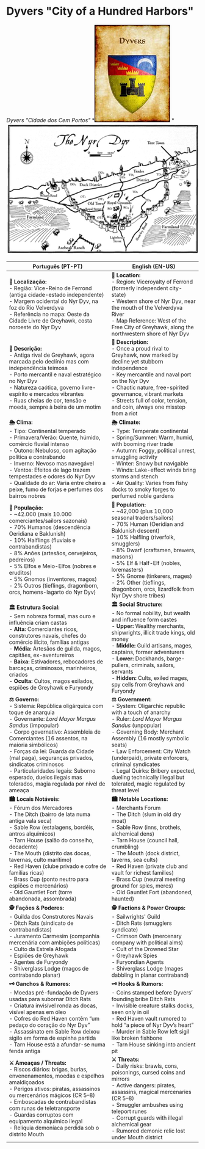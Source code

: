 # Dyvers "City of a Hundred Harbors"
*Dyvers "Cidade dos Cem Portos"*
*![Dyvers|150](coat_of_arms_dyvers.jpeg)
*![Dyvers|400](dyvers.jpg)



| **Português (PT-PT)** | **English (EN-US)** |
| --- | --- |
| **📍 Localização:**<br> - Região: Vice-Reino de Ferrond (antiga cidade-estado independente)<br> - Margem ocidental do Nyr Dyv, na foz do Rio Velverdyva<br> - Referência no mapa: Oeste da Cidade Livre de Greyhawk, costa noroeste do Nyr Dyv | **📍 Location:**<br> - Region: Viceroyalty of Ferrond (formerly independent city-state)<br> - Western shore of Nyr Dyv, near the mouth of the Velverdyva River<br> - Map Reference: West of the Free City of Greyhawk, along the northwestern shore of Nyr Dyv |
| **📝 Descrição:**<br> - Antiga rival de Greyhawk, agora marcada pelo declínio mas com independência teimosa<br> - Porto mercantil e naval estratégico no Nyr Dyv<br> - Natureza caótica, governo livre-espírito e mercados vibrantes<br> - Ruas cheias de cor, tensão e moeda, sempre à beira de um motim | **📝 Description:**<br> - Once a proud rival to Greyhawk, now marked by decline yet stubborn independence<br> - Key mercantile and naval port on the Nyr Dyv<br> - Chaotic nature, free-spirited governance, vibrant markets<br> - Streets full of color, tension, and coin, always one misstep from a riot |
| **🌦 Clima:**<br> - Tipo: Continental temperado<br> - Primavera/Verão: Quente, húmido, comércio fluvial intenso<br> - Outono: Nebuloso, com agitação política e contrabando<br> - Inverno: Nevoso mas navegável<br> - Ventos: Efeitos de lago trazem tempestades e odores do Nyr Dyv<br> - Qualidade do ar: Varia entre cheiro a peixe, fumo de forjas e perfumes dos bairros nobres | **🌦 Climate:**<br> - Type: Temperate continental<br> - Spring/Summer: Warm, humid, with booming river trade<br> - Autumn: Foggy, political unrest, smuggling activity<br> - Winter: Snowy but navigable<br> - Winds: Lake-effect winds bring storms and stench<br> - Air Quality: Varies from fishy docks to smoky forges to perfumed noble gardens |
| **👥 População:**<br> - ~42.000 (mais 10.000 comerciantes/sailors sazonais)<br> - 70% Humanos (descendência Oeridiana e Baklunish)<br> - 10% Halflings (fluviais e contrabandistas)<br> - 8% Anões (artesãos, cervejeiros, pedreiros)<br> - 5% Elfos e Meio-Elfos (nobres e eruditos)<br> - 5% Gnomos (inventores, magos)<br> - 2% Outros (tieflings, dragonborn, orcs, homens-lagarto do Nyr Dyv) | **👥 Population:**<br> - ~42,000 (plus 10,000 seasonal traders/sailors)<br> - 70% Human (Oeridian and Baklunish descent)<br> - 10% Halfling (riverfolk, smugglers)<br> - 8% Dwarf (craftsmen, brewers, masons)<br> - 5% Elf & Half-Elf (nobles, loremasters)<br> - 5% Gnome (tinkerers, mages)<br> - 2% Other (tieflings, dragonborn, orcs, lizardfolk from Nyr Dyv shore tribes) |
| **🏛 Estrutura Social:**<br> - Sem nobreza formal, mas ouro e influência criam castas<br> - **Alta:** Comerciantes ricos, construtores navais, chefes do comércio ilícito, famílias antigas<br> - **Média:** Artesãos de guilda, magos, capitães, ex-aventureiros<br> - **Baixa:** Estivadores, rebocadores de barcaças, criminosos, marinheiros, criados<br> - **Oculta:** Cultos, magos exilados, espiões de Greyhawk e Furyondy | **🏛 Social Structure:**<br> - No formal nobility, but wealth and influence form castes<br> - **Upper:** Wealthy merchants, shipwrights, illicit trade kings, old money<br> - **Middle:** Guild artisans, mages, captains, former adventurers<br> - **Lower:** Dockhands, barge-pullers, criminals, sailors, servants<br> - **Hidden:** Cults, exiled mages, spy cells from Greyhawk and Furyondy |
| **⚖ Governo:**<br> - Sistema: República oligárquica com toque de anarquia<br> - Governante: _Lord Mayor Margus Sandus_ (impopular)<br> - Corpo governativo: Assembleia de Comerciantes (16 assentos, na maioria simbólicos)<br> - Forças da lei: Guarda da Cidade (mal paga), seguranças privados, sindicatos criminosos<br> - Particularidades legais: Suborno esperado, duelos ilegais mas tolerados, magia regulada por nível de ameaça | **⚖ Government:**<br> - System: Oligarchic republic with a touch of anarchy<br> - Ruler: _Lord Mayor Margus Sandus_ (unpopular)<br> - Governing Body: Merchant Assembly (16 mostly symbolic seats)<br> - Law Enforcement: City Watch (underpaid), private enforcers, criminal syndicates<br> - Legal Quirks: Bribery expected, dueling technically illegal but tolerated, magic regulated by threat level |
| **🏙 Locais Notáveis:**<br> - Fórum dos Mercadores<br> - The Ditch (bairro de lata numa antiga vala seca)<br> - Sable Row (estalagens, bordéis, antros alquímicos)<br> - Tarn House (salão do conselho, decadente)<br> - The Mouth (distrito das docas, tavernas, culto marítimo)<br> - Red Haven (clube privado e cofre de famílias ricas)<br> - Brass Cup (ponto neutro para espiões e mercenários)<br> - Old Gauntlet Fort (torre abandonada, assombrada) | **🏙 Notable Locations:**<br> - Merchants Forum<br> - The Ditch (slum in old dry moat)<br> - Sable Row (inns, brothels, alchemical dens)<br> - Tarn House (council hall, crumbling)<br> - The Mouth (dock district, taverns, sea cults)<br> - Red Haven (private club and vault for richest families)<br> - Brass Cup (neutral meeting ground for spies, mercs)<br> - Old Gauntlet Fort (abandoned, haunted) |
| **🕵 Fações & Poderes:**<br> - Guilda dos Construtores Navais<br> - Ditch Rats (sindicato de contrabandistas)<br> - Juramento Carmesim (companhia mercenária com ambições políticas)<br> - Culto da Estrela Afogada<br> - Espiões de Greyhawk<br> - Agentes de Furyondy<br> - Shiverglass Lodge (magos de contrabando planar) | **🕵 Factions & Power Groups:**<br> - Sailwrights' Guild<br> - Ditch Rats (smugglers syndicate)<br> - Crimson Oath (mercenary company with political aims)<br> - Cult of the Drowned Star<br> - Greyhawk Spies<br> - Furyondian Agents<br> - Shiverglass Lodge (mages dabbling in planar contraband) |
| **🗝 Ganchos & Rumores:**<br> - Moedas pré-fundação de Dyvers usadas para subornar Ditch Rats<br> - Criatura invisível ronda as docas, visível apenas em óleo<br> - Cofres do Red Haven contêm “um pedaço do coração do Nyr Dyv”<br> - Assassinato em Sable Row deixou sigilo em forma de espinha partida<br> - Tarn House está a afundar-se numa fenda antiga | **🗝 Hooks & Rumors:**<br> - Coins stamped before Dyvers’ founding bribe Ditch Rats<br> - Invisible creature stalks docks, seen only in oil<br> - Red Haven vault rumored to hold “a piece of Nyr Dyv’s heart”<br> - Murder in Sable Row left sigil like broken fishbone<br> - Tarn House sinking into ancient pit |
| **⚔ Ameaças / Threats:**<br> - Riscos diários: brigas, burlas, envenenamentos, moedas e espelhos amaldiçoados<br> - Perigos ativos: piratas, assassinos ou mercenários mágicos (CR 5–8)<br> - Emboscadas de contrabandistas com runas de teletransporte<br> - Guardas corruptos com equipamento alquímico ilegal<br> - Relíquia demoníaca perdida sob o distrito Mouth | **⚔ Threats:**<br> - Daily risks: brawls, cons, poisonings, cursed coins and mirrors<br> - Active dangers: pirates, assassins, magical mercenaries (CR 5–8)<br> - Smuggler ambushes using teleport runes<br> - Corrupt guards with illegal alchemical gear<br> - Rumored demonic relic lost under Mouth district |
